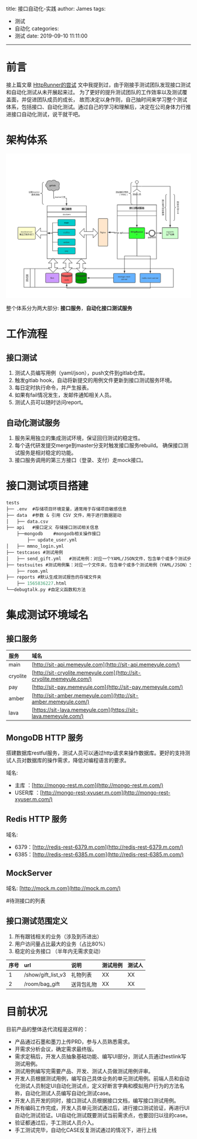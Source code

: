 title: 接口自动化-实践
author: James
tags:
  - 测试
  - 自动化
categories:
  - 测试
date: 2019-09-10 11:11:00

---

# 前言

接上篇文章 [HttpRunner的尝试](http://jiaoblog.cn/测试/HttpRunner的尝试/) 文中我提到过，由于刚接手测试团队发现接口测试和自动化测试从未开展起来过。 为了更好的提升测试团队的工作效率以及测试覆盖面，并促进团队成员的成长， 故而决定以身作则，自己抽时间来学习整个测试体系，包括接口、自动化测试。通过自己的学习和理解后，决定在公司身体力行推进接口自动化测试，说干就干吧。

<!-- more -->

# 架构体系

![binary](/images/httprunner/structure.png)

整个体系分为两大部分: **接口服务**，**自动化接口测试服务**

# 工作流程

## 接口测试

1. 测试人员编写用例（yaml/json），push文件到gitlab仓库。
2. 触发gitlab hook，自动将新提交的用例文件更新到接口测试服务环境。
3. 每日定时执行命令，并产生报表。
4. 如果有fail情况发生，发邮件通知相关人员。
5. 测试人员可以随时访问report。

## 自动化测试服务

1. 服务采用独立的集成测试环境，保证回归测试的稳定性。
2. 每个迭代研发提交merge到master分支时触发接口服务rebuild。 确保接口测试服务是相对稳定的功能。
3. 接口服务调用的第三方接口（登录、支付）走mock接口。

# 接口测试项目搭建

```scheme
tests
├── .env  #存储项目环境变量，通常用于存储项目敏感信息
├── data  #参数 & 引用 CSV 文件，用于进行数据驱动
│   ├── data.csv
├── api   #接口定义 存储接口测试相关信息
    ├──mongodb    #mongodb相关操作接口
        ├── update_user.yml
│   ├── mmno_login.yml
├── testcases #测试用例
│   ├── send_gift.yml   #测试用例：对应一个YAML/JSON文件，包含单个或多个测试步骤
├── testsuites #测试用例集：对应一个文件夹，包含单个或多个测试用例（YAML/JSON）文件
    ├── room.yml
├── reports #默认生成测试报告的存储文件夹  
    ├── 1565836227.html    
└──debugtalk.py #自定义函数和方法
```

# 集成测试环境域名

## 接口服务

| 服务     | 域名                                                         |
| :------- | :----------------------------------------------------------- |
| main     | [http://sit-api.memeyule.com](http://sit-api.memeyule.com/)  |
| cryolite | [http://sit-cryolite.memeyule.com](http://sit-cryolite.memeyule.com/) |
| pay      | [http://sit-pay.memeyule.com](http://sit-pay.memeyule.com/)  |
| amber    | [http://sit-amber.memeyule.com](http://sit-amber.memeyule.com/) |
| lava     | [https://sit-lava.memeyule.com](https://sit-lava.memeyule.com/) |

## MongoDB HTTP 服务

搭建数据库restful服务，测试人员可以通过http请求来操作数据库。更好的支持测试人员对数据库的操作需求，降低对编程语言的要求。 

域名:

- 主库 ：[http://mongo-rest.m.com](http://mongo-rest.m.com/)
- USER库 ：[http://mongo-rest-xyuser.m.com](http://mongo-rest-xyuser.m.com/)

## Redis HTTP 服务

域名:

- 6379：[http://redis-rest-6379.m.com](http://redis-rest-6379.m.com/)
- 6385：[http://redis-rest-6385.m.com](http://redis-rest-6385.m.com/)

## MockServer

域名: [http://mock.m.com](http://mock.m.com/)


#待测接口的列表

## 接口测试范围定义

1. 所有跟钱相关的业务（涉及到币进出）
2. 用户访问量占比最大的业务（占比80%）
3. 稳定的业务接口 （半年内无需求变动）

| 序号 | url                | 说明       | 测试用例 | 测试人 |
| :--- | :----------------- | :--------- | :------- | :----- |
| 1    | /show/gift_list_v3 | 礼物列表   | XX       | XX     |
| 2    | /room/bag_gift     | 送背包礼物 | XX       | XX     |

# 目前状况

目前产品的整体迭代流程是这样的：

- 产品通过石墨和墨刀上传PRD，参与人员熟悉需求。
- 开需求分析会议，确定需求最终版。
- 需求定稿后，开发人员抽象基础功能、编写UI部分，测试人员通过testlink写测试用例。
- 测试用例编写完需要产品、开发、测试人员做测试用例评审。
- 开发人员根据测试用例，编写自己具体业务的单元测试用例。前端人员和自动化测试人员制定UI自动化测试点，定义好断言字典和模拟用户行为的方法名称，自动化测试人员编写自动化测试case。
- 开发人员开发的同时，接口测试人员根据接口文档，编写接口测试用例。
- 所有编码工作完成，开发人员单元测试通过后，进行接口测试验证，再进行UI自动化测试验证。UI自动化测试既要测试当前需求点，也要回归以往的case。
- 验证都通过后，手工测试人员介入。
- 手工测试完毕，自动化CASE反复测试通过的情况下，进行上线